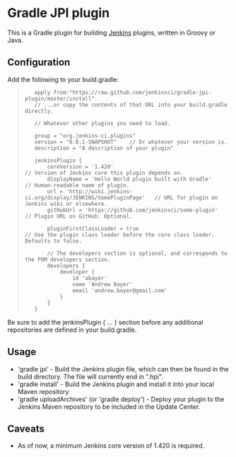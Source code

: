# Gradle JPI plugin

This is a Gradle plugin for building [Jenkins](http://jenkins-ci.org)
plugins, written in Groovy or Java.

## Configuration

Add the following to your build.gradle:

>        apply from:"https://raw.github.com/jenkinsci/gradle-jpi-plugin/master/install"
>        // ...or copy the contents of that URL into your build.gradle directly.
>
>        // Whatever other plugins you need to load.
>
>        group = "org.jenkins-ci.plugins"
>        version = "0.0.1-SNAPSHOT"    // Or whatever your version is.
>        description = "A description of your plugin"
>
>        jenkinsPlugin {
>            coreVersion = '1.420'                                               // Version of Jenkins core this plugin depends on.
>            displayName = 'Hello World plugin built with Gradle'                // Human-readable name of plugin.
>            url = 'http://wiki.jenkins-ci.org/display/JENKINS/SomePluginPage'   // URL for plugin on Jenkins wiki or elsewhere.
>            gitHubUrl = 'https://github.com/jenkinsci/some-plugin'              // Plugin URL on GitHub. Optional.
>
>            pluginFirstClassLoader = true                                       // Use the plugin class loader before the core class loader. Defaults to false.
>
>            // The developers section is optional, and corresponds to the POM developers section.
>            developers {
>                developer {
>                    id 'abayer'
>                    name 'Andrew Bayer'
>                    email 'andrew.bayer@gmail.com'
>                }
>            }                           
>        }

Be sure to add the jenkinsPlugin { ... } section before any additional
repositories are defined in your build.gradle.

## Usage

* 'gradle jpi' - Build the Jenkins plugin file, which can then be
  found in the build directory. The file will currently end in ".hpi".
* 'gradle install' - Build the Jenkins plugin and install it into your
  local Maven repository.
* 'gradle uploadArchives' (or 'gradle deploy') - Deploy your plugin to
  the Jenkins Maven repository to be included in the Update Center.

## Caveats

* As of now, a minimum Jenkins core version of 1.420 is required.
